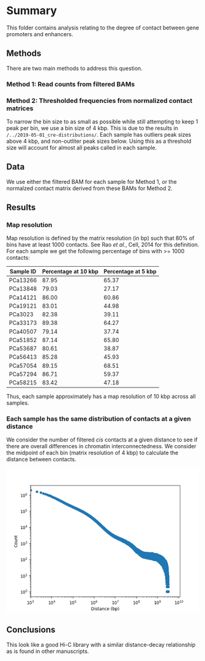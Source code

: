 # Summary

This folder contains analysis relating to the degree of contact between gene promoters and enhancers.

## Methods

There are two main methods to address this question.

### Method 1: Read counts from filtered BAMs

### Method 2: Thresholded frequencies from normalized contact matrices

To narrow the bin size to as small as possible while still attempting to keep 1 peak per bin, we use a bin size of 4 kbp.
This is due to the results in `/../2019-05-01_cre-distributions/`.
Each sample has outliers peak sizes above 4 kbp, and non-outliter peak sizes below.
Using this as a threshold size will account for almost all peaks called in each sample.

## Data

We use either the filtered BAM for each sample for Method 1, or the normalzed contact matrix derived from these BAMs for Method 2.

## Results

### Map resolution

Map resolution is defined by the matrix resolution (in bp) such that 80% of bins
have at least 1000 contacts.
See Rao _et al._, Cell, 2014 for this definition.
For each sample we get the following percentage of bins with >= 1000 contacts:

| Sample ID | Percentage at 10 kbp | Percentage at 5 kbp |
| --------- | -------------------- | ------------------- |
| PCa13266  | 87.95                | 65.37               |
| PCa13848  | 79.03                | 27.17               |
| PCa14121  | 86.00                | 60.86               |
| PCa19121  | 83.01                | 44.98               |
| PCa3023   | 82.38                | 39.11               |
| PCa33173  | 89.38                | 64.27               |
| PCa40507  | 79.14                | 37.74               |
| PCa51852  | 87.14                | 65.80               |
| PCa53687  | 80.61                | 38.87               |
| PCa56413  | 85.28                | 45.93               |
| PCa57054  | 89.15                | 68.51               |
| PCa57294  | 86.71                | 59.37               |
| PCa58215  | 83.42                | 47.18               |

Thus, each sample approximately has a map resolution of 10 kbp across all samples.

### Each sample has the same distribution of contacts at a given distance

We consider the number of filtered _cis_ contacts at a given distance to see if there are overall differences in chromatin interconnectedness.
We consider the midpoint of each bin (matrix resolution of 4 kbp) to calculate the distance between contacts.

![PCa3023 contacts vs distance plot](Plots/PCa3023.distance-counts.png)

## Conclusions

This look like a good Hi-C library with a similar distance-decay relationship as is found in other manuscripts.
